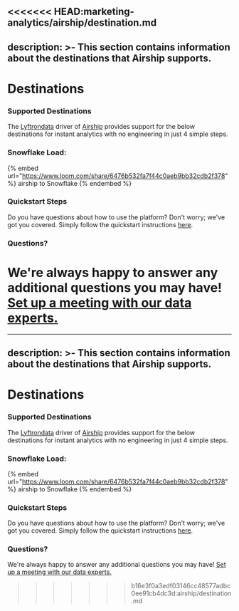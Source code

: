 <<<<<<< HEAD:marketing-analytics/airship/destination.md
---
description: >-
    This section contains information about the destinations that Airship
    supports.
---

# Destinations

### Supported Destinations

The [Lyftrondata](https://www.lyftrondata.com/) driver of [Airship](https://www.lyftrondata.com/integration/marketing-analytics/airship/) provides support for the below destinations for instant analytics with no engineering in just 4 simple steps.

### Snowflake Load:

{% embed url="https://www.loom.com/share/6476b532fa7f44c0aeb9bb32cdb2f378" %}
airship to Snowflake
{% endembed %}

### Quickstart Steps

Do you have questions about how to use the platform? Don't worry; we've got you covered. Simply follow the quickstart instructions [here](../../../quickstart-steps.md).

### Questions? <a href="#questions" id="questions"></a>

We're always happy to answer any additional questions you may have! [Set up a meeting with our data experts.](https://www.lyftrondata.com/book-a-meeting/)
=======
---
description: >-
    This section contains information about the destinations that Airship
    supports.
---

# Destinations

### Supported Destinations

The [Lyftrondata](https://www.lyftrondata.com/) driver of [Airship](https://www.lyftrondata.com/integration/marketing-analytics/airship/) provides support for the below destinations for instant analytics with no engineering in just 4 simple steps.

### Snowflake Load:

{% embed url="https://www.loom.com/share/6476b532fa7f44c0aeb9bb32cdb2f378" %}
airship to Snowflake
{% endembed %}

### Quickstart Steps

Do you have questions about how to use the platform? Don't worry; we've got you covered. Simply follow the quickstart instructions [here](../../../quickstart-steps.md).

### Questions? <a href="#questions" id="questions"></a>

We're always happy to answer any additional questions you may have! [Set up a meeting with our data experts.](https://www.lyftrondata.com/book-a-meeting/)
>>>>>>> b16e3f0a3edf03146cc48577adbc0ee91cb4dc3d:airship/destination.md
